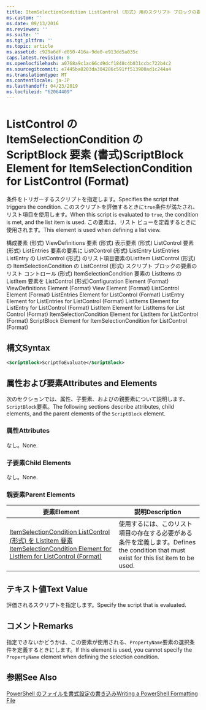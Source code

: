 ```yaml
---
title: ItemSelectionCondition ListControl (形式) 用のスクリプト ブロックの要素 |Microsoft Docs
ms.custom: ''
ms.date: 09/13/2016
ms.reviewer: ''
ms.suite: ''
ms.tgt_pltfrm: ''
ms.topic: article
ms.assetid: c929a6df-d050-416a-9de0-e913dd5a035c
caps.latest.revision: 8
ms.openlocfilehash: a0768a9c1ac66cd9dcf1848c4b031ccbc722b4c2
ms.sourcegitcommit: e7445ba8203da304286c591ff513900ad1c244a4
ms.translationtype: MT
ms.contentlocale: ja-JP
ms.lasthandoff: 04/23/2019
ms.locfileid: "62064409"
---
```

# <a name="scriptblock-element-for-itemselectioncondition-for-listcontrol-format"></a><span data-ttu-id="03c8b-102">ListControl の ItemSelectionCondition の ScriptBlock 要素 (書式)</span><span class="sxs-lookup"><span data-stu-id="03c8b-102">ScriptBlock Element for ItemSelectionCondition for ListControl (Format)</span></span>

<span data-ttu-id="03c8b-103">条件をトリガーするスクリプトを指定します。</span><span class="sxs-lookup"><span data-stu-id="03c8b-103">Specifies the script that triggers the condition.</span></span> <span data-ttu-id="03c8b-104">このスクリプトを評価するときに`true`条件が満たされ、リスト項目を使用します。</span><span class="sxs-lookup"><span data-stu-id="03c8b-104">When this script is evaluated to `true`, the condition is met, and the list item is used.</span></span> <span data-ttu-id="03c8b-105">この要素は、リスト ビューを定義するときに使用されます。</span><span class="sxs-lookup"><span data-stu-id="03c8b-105">This element is used when defining a list view.</span></span>

<span data-ttu-id="03c8b-106">構成要素 (形式) ViewDefinitions 要素 (形式) 表示要素 (形式) ListControl 要素 (形式) ListEntries 要素の要素に ListControl (形式) ListEntry ListEntries ListEntry の ListControl (形式) のリスト項目要素のListItem ListControl (形式) の ItemSelectionCondition の ListControl (形式) スクリプト ブロックの要素のリスト コントロール (形式) ItemSelectionCondition 要素の ListItems の ListItem 要素を ListControl (形式)</span><span class="sxs-lookup"><span data-stu-id="03c8b-106">Configuration Element (Format) ViewDefinitions Element (Format) View Element (Format) ListControl Element (Format) ListEntries Element for ListControl (Format) ListEntry Element for ListEntries for ListControl (Format) ListItems Element for ListEntry for ListControl (Format) ListItem Element for ListItems for List Control (Format) ItemSelectionCondition Element for ListItem for ListControl (Format) ScriptBlock Element for ItemSelectionCondition for ListControl  (Format)</span></span>

## <a name="syntax"></a><span data-ttu-id="03c8b-107">構文</span><span class="sxs-lookup"><span data-stu-id="03c8b-107">Syntax</span></span>

```xml
<ScriptBlock>ScriptToEvaluate</ScriptBlock>
```

## <a name="attributes-and-elements"></a><span data-ttu-id="03c8b-108">属性および要素</span><span class="sxs-lookup"><span data-stu-id="03c8b-108">Attributes and Elements</span></span>

<span data-ttu-id="03c8b-109">次のセクションでは、属性、子要素、およびの親要素について説明します、`ScriptBlock`要素。</span><span class="sxs-lookup"><span data-stu-id="03c8b-109">The following sections describe attributes, child elements, and the parent elements of the `ScriptBlock` element.</span></span>

### <a name="attributes"></a><span data-ttu-id="03c8b-110">属性</span><span class="sxs-lookup"><span data-stu-id="03c8b-110">Attributes</span></span>

<span data-ttu-id="03c8b-111">なし。</span><span class="sxs-lookup"><span data-stu-id="03c8b-111">None.</span></span>

### <a name="child-elements"></a><span data-ttu-id="03c8b-112">子要素</span><span class="sxs-lookup"><span data-stu-id="03c8b-112">Child Elements</span></span>

<span data-ttu-id="03c8b-113">なし。</span><span class="sxs-lookup"><span data-stu-id="03c8b-113">None.</span></span>

### <a name="parent-elements"></a><span data-ttu-id="03c8b-114">親要素</span><span class="sxs-lookup"><span data-stu-id="03c8b-114">Parent Elements</span></span>

|<span data-ttu-id="03c8b-115">要素</span><span class="sxs-lookup"><span data-stu-id="03c8b-115">Element</span></span>|<span data-ttu-id="03c8b-116">説明</span><span class="sxs-lookup"><span data-stu-id="03c8b-116">Description</span></span>|
|-------------|-----------------|
|[<span data-ttu-id="03c8b-117">ItemSelectionCondition ListControl (形式) を ListItem 要素</span><span class="sxs-lookup"><span data-stu-id="03c8b-117">ItemSelectionCondition Element for ListItem for ListControl (Format)</span></span>](./itemselectioncondition-element-for-listitem-for-listcontrol-format.md)|<span data-ttu-id="03c8b-118">使用するには、このリスト項目の存在する必要がある条件を定義します。</span><span class="sxs-lookup"><span data-stu-id="03c8b-118">Defines the condition that must exist for this list item to be used.</span></span>|

## <a name="text-value"></a><span data-ttu-id="03c8b-119">テキスト値</span><span class="sxs-lookup"><span data-stu-id="03c8b-119">Text Value</span></span>

<span data-ttu-id="03c8b-120">評価されるスクリプトを指定します。</span><span class="sxs-lookup"><span data-stu-id="03c8b-120">Specify the script that is evaluated.</span></span>

## <a name="remarks"></a><span data-ttu-id="03c8b-121">コメント</span><span class="sxs-lookup"><span data-stu-id="03c8b-121">Remarks</span></span>

<span data-ttu-id="03c8b-122">指定できないかどうかは、この要素が使用される、`PropertyName`要素の選択条件を定義するときにします。</span><span class="sxs-lookup"><span data-stu-id="03c8b-122">If this element is used, you cannot specify the `PropertyName` element when defining the selection condition.</span></span>

## <a name="see-also"></a><span data-ttu-id="03c8b-123">参照</span><span class="sxs-lookup"><span data-stu-id="03c8b-123">See Also</span></span>

[<span data-ttu-id="03c8b-124">PowerShell のファイルを書式設定の書き込み</span><span class="sxs-lookup"><span data-stu-id="03c8b-124">Writing a PowerShell Formatting File</span></span>](./writing-a-powershell-formatting-file.md)
